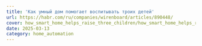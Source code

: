 ```yaml
---
title: 'Как умный дом помогает воспитывать троих детей'
url: https://habr.com/ru/companies/wirenboard/articles/890448/
cover: how_smart_home_helps_raise_three_children/how_smart_home_helps_raise_three_children.webp
date: 2025-03-13
category: home_automation
---
```

